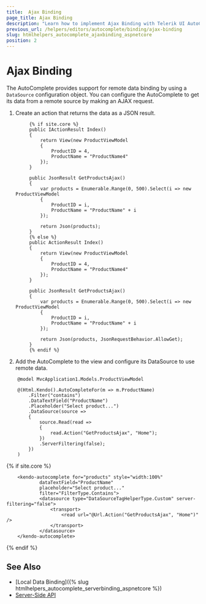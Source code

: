 ```yaml
---
title:  Ajax Binding
page_title: Ajax Binding
description: "Learn how to implement Ajax Binding with Telerik UI AutoComplete component for {{ site.framework }}."
previous_url: /helpers/editors/autocomplete/binding/ajax-binding
slug: htmlhelpers_autocomplete_ajaxbinding_aspnetcore
position: 2
---
```


# Ajax Binding

The AutoComplete provides support for remote data binding by using a `DataSource` configuration object. You can configure the AutoComplete to get its data from a remote source by making an AJAX request.

1. Create an action that returns the data as a JSON result.

            {% if site.core %}
            public IActionResult Index()
            {
                return View(new ProductViewModel
                {
                    ProductID = 4,
                    ProductName = "ProductName4"
                });
            }

            public JsonResult GetProductsAjax()
            {
                var products = Enumerable.Range(0, 500).Select(i => new ProductViewModel
                {
                    ProductID = i,
                    ProductName = "ProductName" + i
                });

                return Json(products);
            }
            {% else %}
            public ActionResult Index()
            {
                return View(new ProductViewModel
                {
                    ProductID = 4,
                    ProductName = "ProductName4"
                });
            }

            public JsonResult GetProductsAjax()
            {
                var products = Enumerable.Range(0, 500).Select(i => new ProductViewModel
                {
                    ProductID = i,
                    ProductName = "ProductName" + i
                });

                return Json(products, JsonRequestBehavior.AllowGet);
            }
            {% endif %}

1. Add the AutoComplete to the view and configure its DataSource to use remote data.

```HtmlHelper
    @model MvcApplication1.Models.ProductViewModel

    @(Html.Kendo().AutoCompleteFor(m => m.ProductName)
        .Filter("contains")
        .DataTextField("ProductName")
        .Placeholder("Select product...")
        .DataSource(source =>
        {
            source.Read(read =>
            {
                read.Action("GetProductsAjax", "Home");
            })
            .ServerFiltering(false);
        })
    )
```
{% if site.core %}
```TagHelper
    <kendo-autocomplete for="products" style="width:100%"
            dataTextField="ProductName"
            placeholder="Select product..."
            filter="FilterType.Contains">
            <datasource type="DataSourceTagHelperType.Custom" server-filtering="false">
                <transport>
                    <read url="@Url.Action("GetProductsAjax", "Home")" />
                </transport>
            </datasource>
    </kendo-autocomplete>
```
{% endif %}
## See Also

* [Local Data Binding]({% slug htmlhelpers_autocomplete_serverbinding_aspnetcore %})
* [Server-Side API](/api/dropdownlist)
